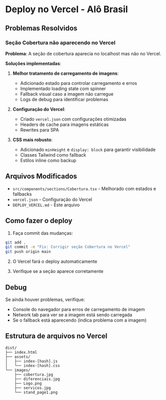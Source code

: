 # Deploy no Vercel - Alô Brasil

## Problemas Resolvidos

### Seção Cobertura não aparecendo no Vercel

**Problema**: A seção de cobertura aparecia no localhost mas não no Vercel.

**Soluções implementadas**:

1. **Melhor tratamento de carregamento de imagens**:
   - Adicionado estado para controlar carregamento e erros
   - Implementado loading state com spinner
   - Fallback visual caso a imagem não carregue
   - Logs de debug para identificar problemas

2. **Configuração do Vercel**:
   - Criado `vercel.json` com configurações otimizadas
   - Headers de cache para imagens estáticas
   - Rewrites para SPA

3. **CSS mais robusto**:
   - Adicionado `minHeight` e `display: block` para garantir visibilidade
   - Classes Tailwind como fallback
   - Estilos inline como backup

## Arquivos Modificados

- `src/components/sections/Cobertura.tsx` - Melhorado com estados e fallbacks
- `vercel.json` - Configuração do Vercel
- `DEPLOY_VERCEL.md` - Este arquivo

## Como fazer o deploy

1. Faça commit das mudanças:
```bash
git add .
git commit -m "Fix: Corrigir seção Cobertura no Vercel"
git push origin main
```

2. O Vercel fará o deploy automaticamente

3. Verifique se a seção aparece corretamente

## Debug

Se ainda houver problemas, verifique:
- Console do navegador para erros de carregamento de imagem
- Network tab para ver se a imagem está sendo carregada
- Se o fallback está aparecendo (indica problema com a imagem)

## Estrutura de arquivos no Vercel

```
dist/
├── index.html
├── assets/
│   ├── index-[hash].js
│   └── index-[hash].css
└── images/
    ├── cobertura.jpg
    ├── diferenciais.jpg
    ├── Logo.png
    ├── servicos.jpg
    └── stand_page1.png
```
